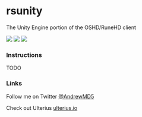 # rsunity
The Unity Engine portion of the OSHD/RuneHD client 

![](https://i.imgur.com/b2JJgpr.jpg)
![](http://68.media.tumblr.com/d64b98ba845922aae985228e569c701f/tumblr_inline_nvfpz64wfe1tdzkfh_500.png)
![](http://68.media.tumblr.com/71e435217c978c2459ca5b9f171fcddb/tumblr_inline_nvfpzeIJt31tdzkfh_500.png)



### Instructions 

TODO

### Links

Follow me on Twitter [@AndrewMD5](https://twitter.com/andrewmd5)

Check out Ulterius [ulterius.io](https://ulterius.io)
